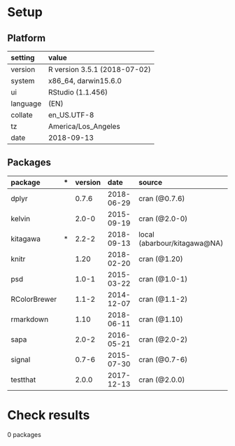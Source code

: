 # Setup

## Platform

|setting  |value                        |
|:--------|:----------------------------|
|version  |R version 3.5.1 (2018-07-02) |
|system   |x86_64, darwin15.6.0         |
|ui       |RStudio (1.1.456)            |
|language |(EN)                         |
|collate  |en_US.UTF-8                  |
|tz       |America/Los_Angeles          |
|date     |2018-09-13                   |

## Packages

|package      |*  |version |date       |source                       |
|:------------|:--|:-------|:----------|:----------------------------|
|dplyr        |   |0.7.6   |2018-06-29 |cran (@0.7.6)                |
|kelvin       |   |2.0-0   |2015-09-19 |cran (@2.0-0)                |
|kitagawa     |*  |2.2-2   |2018-09-13 |local (abarbour/kitagawa@NA) |
|knitr        |   |1.20    |2018-02-20 |cran (@1.20)                 |
|psd          |   |1.0-1   |2015-03-22 |cran (@1.0-1)                |
|RColorBrewer |   |1.1-2   |2014-12-07 |cran (@1.1-2)                |
|rmarkdown    |   |1.10    |2018-06-11 |cran (@1.10)                 |
|sapa         |   |2.0-2   |2016-05-21 |cran (@2.0-2)                |
|signal       |   |0.7-6   |2015-07-30 |cran (@0.7-6)                |
|testthat     |   |2.0.0   |2017-12-13 |cran (@2.0.0)                |

# Check results

0 packages




